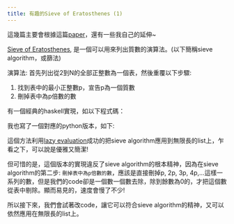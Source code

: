 ```yaml
---
title: 有趣的Sieve of Eratosthenes (1)
---
```

這幾篇主要會根據這篇[paper](http://www.cs.tufts.edu/~nr/cs257/archive/melissa-oneill/Sieve-JFP.pdf)，還有一些我自己的延伸~

[Sieve of Eratosthenes](http://en.wikipedia.org/wiki/Sieve_of_Eratosthenes), 是一個可以用來列出質數的演算法。(以下簡稱sieve algorithm，或篩法)

演算法:
首先列出從2到N的全部正整數為一個表，然後重覆以下步驟:

1. 找到表中的最小正整數p，宣告p為一個質數
2. 刪掉表中為p倍數的數


有一個經典的haskell實現，如以下程式碼：

<script src="https://gist.github.com/onemouth/5677760.js"></script>

我也寫了一個對應的python版本，如下:

<script src="https://gist.github.com/onemouth/6349845.js"></script>


這個方法利用[lazy evaluation](http://en.wikipedia.org/wiki/Lazy_evaluation)成功的把sieve algorithm應用到無限長的list上，乍看之下，可以說是優雅又簡潔!

但可惜的是，這個版本的實現違反了sieve algorithm的根本精神，因為在sieve algorithm的第二步: `刪掉表中為p倍數的數`，應該是直接刪掉p, 2p, 3p, 4p,...這樣一系列的數，但是我們的code卻是一個數一個數去除，除到餘數為0的，才把這個數從表中剔除。顯而易見的，速度會慢了不少!

所以接下來，我們會試著改code，讓它可以符合sieve algorithm的精神，又可以依然應用在無限長的list上。